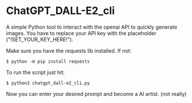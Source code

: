 # ChatGPT_DALL-E2_cli

A simple Python tool to interact with the openai API to quickly generate images.
You have to replace your API key with the placeholder ("!SET_YOUR_KEY_HERE!").

Make sure you have the requests lib installed. 
If not: 
```
$ python -m pip install requests
```
To run the script just hit:
```
$ python3 chatgpt_dall-e2_cli.py
```
Now you can enter your desired prompt and become a AI artist. (not really)

